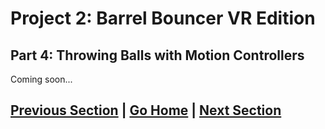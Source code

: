 # Project 2: Barrel Bouncer VR Edition

## Part 4: Throwing Balls with Motion Controllers

Coming soon...

## [Previous Section](../vr-movement) | [Go Home](..) | [Next Section](../ui)
